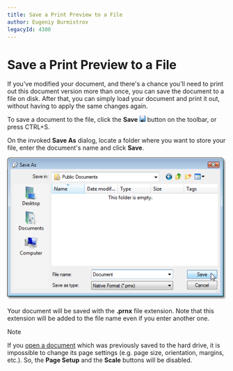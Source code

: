```yaml
---
title: Save a Print Preview to a File
author: Eugeniy Burmistrov
legacyId: 4300
---
```

# Save a Print Preview to a File
If you've modified your document, and there's a chance you'll need to print out this document version more than once, you can save the document to a file on disk. After that, you can simply load your document and print it out, without having to apply the same changes again.

To save a document to the file, click the **Save** ![previewButtonSave](../../../../images/img7259.png) button on the toolbar, or press CTRL+S.

On the invoked **Save As** dialog, locate a folder where you want to store your file, enter the document's name and click **Save**.

![SaveAsDialog](../../../../images/img7376.png)

Your document will be saved with the **.prnx** file extension. Note that this extension will be added to the file name even if you enter another one.

> [!NOTE]
> If you [open a document](load-a-print-preview-from-a-file.md) which was previously saved to the hard drive, it is impossible to change its page settings (e.g. page size, orientation, margins, etc.). So, the **Page Setup** and the **Scale** buttons will be disabled.